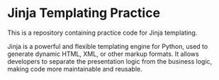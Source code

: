 # Jinja Templating Practice

This is a repository containing practice code for Jinja templating.

Jinja is a powerful and flexible templating engine for Python, used to generate dynamic HTML, XML, or other markup formats. It allows developers to separate the presentation logic from the business logic, making code more maintainable and reusable.




